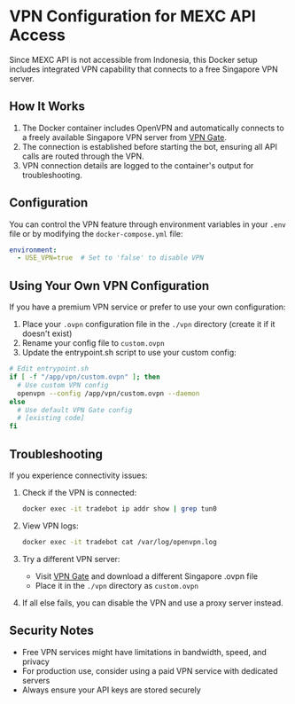 # VPN Configuration for MEXC API Access

Since MEXC API is not accessible from Indonesia, this Docker setup includes integrated VPN capability that connects to a free Singapore VPN server.

## How It Works

1. The Docker container includes OpenVPN and automatically connects to a freely available Singapore VPN server from [VPN Gate](https://www.vpngate.net/).
2. The connection is established before starting the bot, ensuring all API calls are routed through the VPN.
3. VPN connection details are logged to the container's output for troubleshooting.

## Configuration

You can control the VPN feature through environment variables in your `.env` file or by modifying the `docker-compose.yml` file:

```yaml
environment:
  - USE_VPN=true  # Set to 'false' to disable VPN
```

## Using Your Own VPN Configuration

If you have a premium VPN service or prefer to use your own configuration:

1. Place your `.ovpn` configuration file in the `./vpn` directory (create it if it doesn't exist)
2. Rename your config file to `custom.ovpn`
3. Update the entrypoint.sh script to use your custom config:

```bash
# Edit entrypoint.sh
if [ -f "/app/vpn/custom.ovpn" ]; then
  # Use custom VPN config
  openvpn --config /app/vpn/custom.ovpn --daemon
else
  # Use default VPN Gate config
  # [existing code]
fi
```

## Troubleshooting

If you experience connectivity issues:

1. Check if the VPN is connected:

   ```bash
   docker exec -it tradebot ip addr show | grep tun0
   ```
   
2. View VPN logs:

   ```bash
   docker exec -it tradebot cat /var/log/openvpn.log
   ```

3. Try a different VPN server:
   - Visit [VPN Gate](https://www.vpngate.net/) and download a different Singapore .ovpn file
   - Place it in the `./vpn` directory as `custom.ovpn`

4. If all else fails, you can disable the VPN and use a proxy server instead.

## Security Notes

- Free VPN services might have limitations in bandwidth, speed, and privacy
- For production use, consider using a paid VPN service with dedicated servers
- Always ensure your API keys are stored securely
